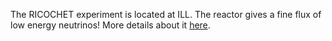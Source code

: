 The RICOCHET experiment is located at ILL. The reactor gives a fine flux of low energy neutrinos! More details about it [here](https://www.ill.eu/for-all-users/instruments/instruments-list/ricochet/description/instrument-layout). 